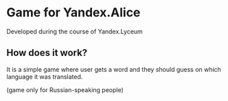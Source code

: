 # Game for Yandex.Alice
Developed during the course of Yandex.Lyceum

## How does it work?
It is a simple game where user gets a word and they should guess on which language it was translated.

(game only for Russian-speaking people)
